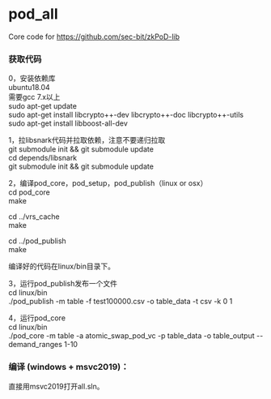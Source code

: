 # pod_all

Core code for https://github.com/sec-bit/zkPoD-lib  

### 获取代码
0，安装依赖库  
ubuntu18.04  
需要gcc 7.x以上  
sudo apt-get update   
sudo apt-get install libcrypto++-dev libcrypto++-doc libcrypto++-utils  
sudo apt-get install libboost-all-dev   

1，拉libsnark代码并拉取依赖，注意不要递归拉取  
git submodule init && git submodule update  
cd depends/libsnark  
git submodule init && git submodule update

2，编译pod_core，pod_setup，pod_publish（linux or osx）  
cd pod_core  
make  

cd ../vrs_cache  
make  

cd ../pod_publish  
make  

编译好的代码在linux/bin目录下。  

3，运行pod_publish发布一个文件  
cd linux/bin  
./pod_publish -m table -f test100000.csv -o table_data -t csv -k 0 1  

4，运行pod_core  
cd linux/bin  
./pod_core -m table -a atomic_swap_pod_vc -p table_data -o table_output --demand_ranges 1-10  


### 编译 (windows + msvc2019)：  
直接用msvc2019打开all.sln。  
